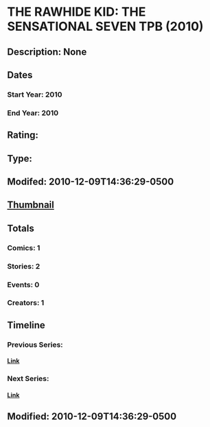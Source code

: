 # THE RAWHIDE KID: THE SENSATIONAL SEVEN TPB (2010)
## Description: None
## Dates
### Start Year: 2010
### End Year: 2010
## Rating: 
## Type: 
## Modifed: 2010-12-09T14:36:29-0500
## [Thumbnail](http://i.annihil.us/u/prod/marvel/i/mg/3/30/4c9109c120e76.jpg)
## Totals
### Comics: 1
### Stories: 2
### Events: 0
### Creators: 1
## Timeline
### Previous Series: 
#### [Link]()
### Next Series: 
#### [Link]()
## Modified: 2010-12-09T14:36:29-0500